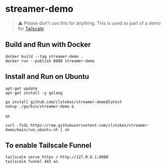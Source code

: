 # streamer-demo

> :warning: Please don't use this for anything.
This is used as part of a demo for [Tailscale](https://tailscale.com/).

## Build and Run with Docker

```shell
docker build --tag streamer-demo .
docker run --publish 8080 streamer-demo
```

## Install and Run on Ubuntu

```shell
apt-get update
apt-get install -y golang

go install github.com/clstokes/streamer-demo@latest
nohup ./go/bin/streamer-demo &
```

or

```shell
curl -fsSL https://raw.githubusercontent.com/clstokes/streamer-demo/main/run_ubuntu.sh | sh
```

## To enable Tailscale Funnel

```shell
tailscale serve https / http://127.0.0.1:8080
tailscale funnel 443 on
```
